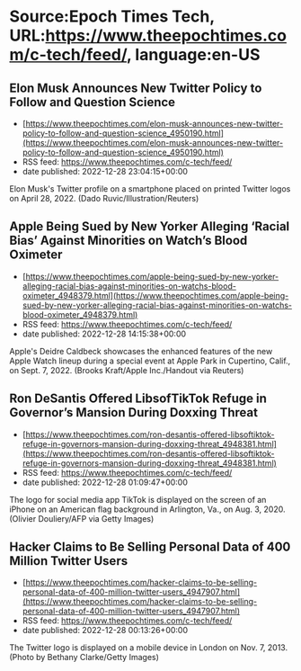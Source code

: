 # Source:Epoch Times Tech, URL:https://www.theepochtimes.com/c-tech/feed/, language:en-US

## Elon Musk Announces New Twitter Policy to Follow and Question Science
 - [https://www.theepochtimes.com/elon-musk-announces-new-twitter-policy-to-follow-and-question-science_4950190.html](https://www.theepochtimes.com/elon-musk-announces-new-twitter-policy-to-follow-and-question-science_4950190.html)
 - RSS feed: https://www.theepochtimes.com/c-tech/feed/
 - date published: 2022-12-28 23:04:15+00:00

Elon Musk's Twitter profile on a smartphone placed on printed Twitter logos on April 28, 2022. (Dado Ruvic/Illustration/Reuters)

## Apple Being Sued by New Yorker Alleging ‘Racial Bias’ Against Minorities on Watch’s Blood Oximeter
 - [https://www.theepochtimes.com/apple-being-sued-by-new-yorker-alleging-racial-bias-against-minorities-on-watchs-blood-oximeter_4948379.html](https://www.theepochtimes.com/apple-being-sued-by-new-yorker-alleging-racial-bias-against-minorities-on-watchs-blood-oximeter_4948379.html)
 - RSS feed: https://www.theepochtimes.com/c-tech/feed/
 - date published: 2022-12-28 14:15:38+00:00

Apple's Deidre Caldbeck showcases the enhanced features of the new Apple Watch lineup during a special event at Apple Park in Cupertino, Calif., on Sept. 7, 2022. (Brooks Kraft/Apple Inc./Handout via Reuters)

## Ron DeSantis Offered LibsofTikTok Refuge in Governor’s Mansion During Doxxing Threat
 - [https://www.theepochtimes.com/ron-desantis-offered-libsoftiktok-refuge-in-governors-mansion-during-doxxing-threat_4948381.html](https://www.theepochtimes.com/ron-desantis-offered-libsoftiktok-refuge-in-governors-mansion-during-doxxing-threat_4948381.html)
 - RSS feed: https://www.theepochtimes.com/c-tech/feed/
 - date published: 2022-12-28 01:09:47+00:00

The logo for social media app TikTok is displayed on the screen of an iPhone on an American flag background in Arlington, Va., on Aug. 3, 2020. (Olivier Douliery/AFP via Getty Images)

## Hacker Claims to Be Selling Personal Data of 400 Million Twitter Users
 - [https://www.theepochtimes.com/hacker-claims-to-be-selling-personal-data-of-400-million-twitter-users_4947907.html](https://www.theepochtimes.com/hacker-claims-to-be-selling-personal-data-of-400-million-twitter-users_4947907.html)
 - RSS feed: https://www.theepochtimes.com/c-tech/feed/
 - date published: 2022-12-28 00:13:26+00:00

The Twitter logo is displayed on a mobile device in London on Nov. 7, 2013. (Photo by Bethany Clarke/Getty Images)

